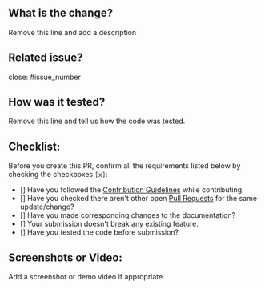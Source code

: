 ## What is the change?
Remove this line and add a description

## Related issue?
close: #issue_number


## How was it tested?
Remove this line and tell us how the code was tested.

## Checklist:
Before you create this PR, confirm all the requirements listed below by checking the checkboxes `[x]`:

- [] Have you followed the [Contribution Guidelines](https://github.com/ALPHAVIO/BlogSite/blob/master/CONTRIBUTING.md) while contributing.
- [] Have you checked there aren't other open [Pull Requests](https://github.com/ALPHAVIO/BlogSite/pulls) for the same update/change?
- [] Have you made corresponding changes to the documentation?
- [] Your submission doesn't break any existing feature.
- [] Have you tested the code before submission?

## Screenshots or Video:
Add a screenshot or demo video if appropriate.

